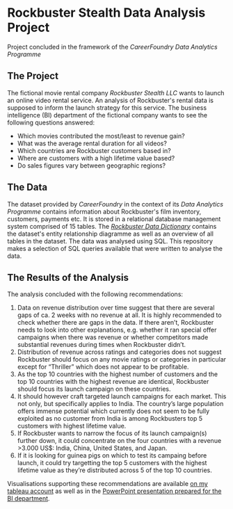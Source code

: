 # Rockbuster Stealth Data Analysis Project
Project concluded in the framework of the *CareerFoundry Data Analytics Programme*

## The Project
The fictional movie rental company *Rockbuster Stealth LLC* wants to launch an online video rental service. An analysis of Rockbuster's rental data is supposed to inform the launch strategy for this service. The business intelligence (BI) department of the fictional company wants to see the following questions answered:
+ Which movies contributed the most/least to revenue gain?
+ What was the average rental duration for all videos?
+ Which countries are Rockbuster customers based in?
+ Where are customers with a high lifetime value based?
+ Do sales figures vary between geographic regions?

## The Data
The dataset provided by *CareerFoundry* in the context of its *Data Analytics Programme* contains information about Rockbuster's film inventory, customers, payments etc. It is stored in a relational database management system comprised of 15 tables. The *[Rockbuster Data Dictionary](https://github.com/DADmayr/movie-rental-sql-project/files/11066476/2023-01-14_Data.dictionary.pdf)* contains the dataset's entity relationship diagramme as well as an overview of all tables in the dataset. The data was analysed using SQL. This repository makes a selection of SQL queries available that were written to analyse the data.

## The Results of the Analysis
The analysis concluded with the following recommendations: 
1. Data on revenue distribution over time suggest that there are several gaps of ca. 2 weeks with no revenue at all. It is highly recommended to check whether there are gaps in the data. If there aren’t, Rockbuster needs to look into other explanations, e.g. whether it ran special offer campaigns when there was revenue or whether competitors made substantial revenues during times when Rockbuster didn’t.
2. Distribution of revenue across ratings and categories does not suggest Rockbuster should focus on any movie ratings or categories in particular except for “Thriller” which does not appear to be profitable.
3. As the top 10 countries with the highest number of customers and the top 10 countries with the highest revenue are identical, Rockbuster should focus its launch campaign on these countries. 
4. It should however craft targeted launch campaigns for each market. This not only, but specifically applies to India. The country’s large population offers immense potential which currently does not seem to be fully exploited as no customer from India is among Rockbusters top 5 customers with highest lifetime value. 
5. If Rockbuster wants to narrow the focus of its launch campaign(s) further down, it could concentrate on the four countries with a revenue >3.000 US$: India, China, United States, and Japan.
6. If it is looking for guinea pigs on which to test its campaing before launch, it could try targetting the top 5 customers with the highest lifetime value as they’re distributed across 5 of the top 10 countries.

Visualisations supporting these recommendations are available [on my tableau account](https://public.tableau.com/app/profile/daniela.dietmayr/viz/Movierentalanalysis/Customerlocationandrevenuepercountry) as well as in the [PowerPoint presentation prepared for the BI department](https://github.com/DADmayr/movie-rental-sql-project/files/11066488/2023-01-17_Presenting.SQL.Results.pdf).
